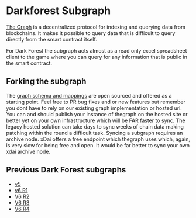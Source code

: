 # Darkforest Subgraph

[The Graph](https://thegraph.com/docs/about/introduction) is a decentralized protocol for indexing and querying data from blockchains. It makes it possible to query data that is difficult to query directly from the smart contract itself.

For Dark Forest the subgraph acts almost as a read only excel spreadsheet client to the game where you can query for any information that is public in the smart contract.

## Forking the subgraph

The [graph schema and mappings](https://github.com/darkforest-eth/eth/tree/master/subgraph) are open sourced and offered as a starting point. Feel free to PR bug fixes and or new features but remember you dont have to rely on our existing graph implementation or hosted url. You can and should publish your instance of thegraph on the hosted site or better yet on your own infrastructure which will be FAR faster to sync. The legacy hosted solution can take days to sync weeks of chain data making patching within the round a difficult task. Syncing a subgraph requires an archive node. xDai offers a free endpoint which thegraph uses which, again, is very slow for being free and open. It would be far better to sync your own xdai archive node.

## Previous Dark Forest subgraphs

* [v5](https://thegraph.com/legacy-explorer/subgraph/jacobrosenthal/dark-forest-v05)
* [v6 R1](https://thegraph.com/legacy-explorer/subgraph/darkforest-eth/dark-forest-v06-round-1)
* [V6 R2](https://thegraph.com/legacy-explorer/subgraph/darkforest-eth/dark-forest-v06-round-2)
* [V6 R3](https://thegraph.com/legacy-explorer/subgraph/darkforest-eth/dark-forest-v06-round-3)
* [V6 R4](https://thegraph.com/legacy-explorer/subgraph/darkforest-eth/dark-forest-v06-round-4)
